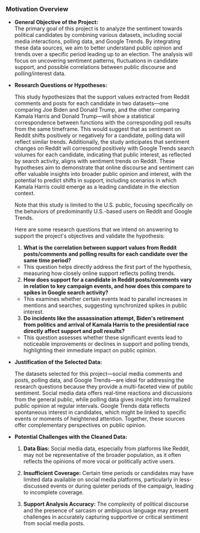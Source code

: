 ### Motivation Overview

- **General Objective of the Project:**  
  The primary goal of this project is to analyze the sentiment towards political candidates by combining various datasets, including social media interactions, polling data, and Google Trends. By integrating these data sources, we aim to better understand public opinion and trends over a specific period leading up to an election. The analysis will focus on uncovering sentiment patterns, fluctuations in candidate support, and possible correlations between public discourse and polling/interest data.

- **Research Questions or Hypotheses:**  

  This study hypothesizes that the support values extracted from Reddit comments and posts for each candidate in two datasets—one comparing Joe Biden and Donald Trump, and the other comparing Kamala Harris and Donald Trump—will show a statistical correspondence between functions with the corresponding poll results from the same timeframe. This would suggest that as sentiment on Reddit shifts positively or negatively for a candidate, polling data will reflect similar trends. Additionally, the study anticipates that sentiment changes on Reddit will correspond positively with Google Trends search volumes for each candidate, indicating that public interest, as reflected by search activity, aligns with sentiment trends on Reddit. These hypotheses aim to demonstrate that online discourse and sentiment can offer valuable insights into broader public opinion and interest, with the potential to predict shifts in support, including scenarios in which Kamala Harris could emerge as a leading candidate in the election context.

  Note that this study is limited to the U.S. public, focusing specifically on the behaviors of predominantly U.S.-based users on Reddit and Google Trends.

  Here are some research questions that we intend on answering to support the project's objectives and validate the hypothesis:

  1. **What is the correlation between support values from Reddit posts/comments and polling results for each candidate over the same time period?**
    - This question helps directly address the first part of the hypothesis, measuring how closely online support reflects polling trends.

  2. **How does support for a candidate in Reddit posts/comments vary in relation to key campaign events, and how does this compare to spikes in Google search activity?**
    - This examines whether certain events lead to parallel increases in mentions and searches, suggesting synchronized spikes in public interest.

  3. **Do incidents like the assassination attempt, Biden's retirement from politics and arrival of Kamala Harris to the presidential race directly affect support and poll results?**
    - This question assesses whether these significant events lead to noticeable improvements or declines in support and polling trends, highlighting their immediate impact on public opinion.

- **Justification of the Selected Data:**  

  The datasets selected for this project—social media comments and posts, polling data, and Google Trends—are ideal for addressing the research questions because they provide a multi-faceted view of public sentiment. Social media data offers real-time reactions and discussions from the general public, while polling data gives insight into formalized public opinion at regular intervals. Google Trends data reflects spontaneous interest in candidates, which might be linked to specific events or moments of heightened attention. Together, these sources offer complementary perspectives on public opinion.

- **Potential Challenges with the Cleaned Data:**  

  1. **Data Bias:** Social media data, especially from platforms like Reddit, may not be representative of the broader population, as it often reflects the opinions of more vocal or politically active users.

  2. **Insufficient Coverage:** Certain time periods or candidates may have limited data available on social media platforms, particularly in less-discussed events or during quieter periods of the campaign, leading to incomplete coverage.

  3. **Support Analysis Accuracy:** The complexity of political discourse and the presence of sarcasm or ambiguous language may present challenges in accurately capturing supportive or critical sentiment from social media posts.